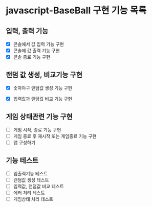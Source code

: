 # javascript-BaseBall 구현 기능 목록
## 입력, 출력 기능
- [x] 콘솔에서 값 입력 기능 구현
- [x] 콘솔에 값 출력 기능 구현
- [x] 콘솔 종료 기능 구현

## 랜덤 값 생성, 비교기능 구현
- [x] 숫자야구 랜덤값 생성 기능 구현
- [x] 입력값과 랜덤값 비교 기능 구현


## 게임 상태관련 기능 구현
- [ ] 게임 시작, 종료 기능 구현
- [ ] 게임 종료 후 재시작 또는 게임종료 기능 구현
- [ ] 앱 구성하기
## 기능 테스트
- [ ] 입출력기능 테스트
- [ ] 랜덤값 생성 테스트
- [ ] 입력값, 랜덤값 비교 테스트
- [ ] 에러 처리 테스트
- [ ] 게임상태 처리 테스트

